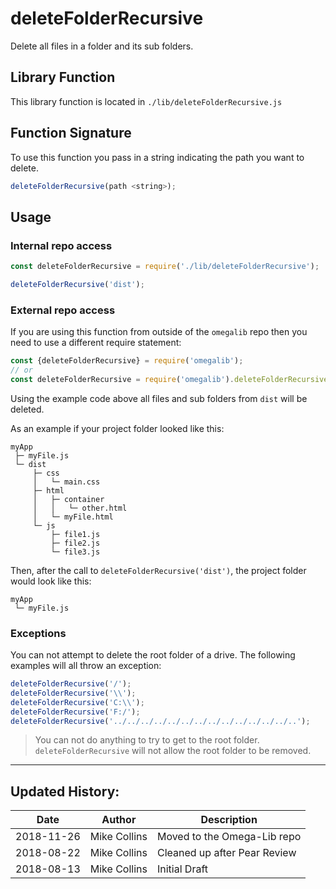 # deleteFolderRecursive

Delete all files in a folder and its sub folders.

## Library Function

This library function is located in `./lib/deleteFolderRecursive.js`

## Function Signature

To use this function you pass in a string indicating the path you want to delete.

```js
deleteFolderRecursive(path <string>);
```


## Usage

### Internal repo access

```js
const deleteFolderRecursive = require('./lib/deleteFolderRecursive');

deleteFolderRecursive('dist');
```

### External repo access

If you are using this function from outside of the `omegalib` repo then you need to use a different require statement:

```js
const {deleteFolderRecursive} = require('omegalib');
// or
const deleteFolderRecursive = require('omegalib').deleteFolderRecursive;
```

Using the example code above all files and sub folders from `dist` will be deleted.


As an example if your project folder looked like this:

```
myApp
 ├─ myFile.js
 └─ dist
     ├─ css
     │   └─ main.css
     ├─ html
     │   ├─ container
     │   │   └─ other.html
     │   └─ myFile.html
     └─ js
         ├─ file1.js
         ├─ file2.js
         └─ file3.js
```

Then, after the call to `deleteFolderRecursive('dist')`, the project folder would look like this:

```
myApp
 └─ myFile.js
```

### Exceptions

You can not attempt to delete the root folder of a drive. The following examples will all throw an exception:

```js
deleteFolderRecursive('/');
deleteFolderRecursive('\\');
deleteFolderRecursive('C:\\');
deleteFolderRecursive('F:/');
deleteFolderRecursive('../../../../../../../../../../../../../..');
```

> You can not do anything to try to get to the root folder. `deleteFolderRecursive` will not allow the root folder to be removed.

---

## Updated History:

| Date | Author | Description |
| --- | --- | --- |
| 2018-11-26 | Mike Collins | Moved to the Omega-Lib repo |
| 2018-08-22 | Mike Collins | Cleaned up after Pear Review |
| 2018-08-13 | Mike Collins | Initial Draft |
